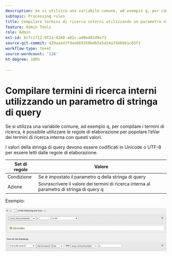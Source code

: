 ```yaml
---
description: Se si utilizza una variabile comune, ad esempio q, per compilare i termini di ricerca, è possibile utilizzare le regole di elaborazione per popolare l’eVar dei termini di ricerca interna con questi valori.
subtopic: Processing rules
title: Compilare termini di ricerca interni utilizzando un parametro di stringa di query
feature: Admin Tools
role: Admin
exl-id: bc7cc712-0f2a-4260-a82c-ad0e48149e73
source-git-commit: 429aaa43fdae669350bdb5a5a54a7d4b9b1c65f2
workflow-type: tm+mt
source-wordcount: '116'
ht-degree: 100%

---
```


# Compilare termini di ricerca interni utilizzando un parametro di stringa di query

Se si utilizza una variabile comune, ad esempio q, per compilare i termini di ricerca, è possibile utilizzare le regole di elaborazione per popolare l’eVar dei termini di ricerca interna con questi valori.

I valori della stringa di query devono essere codificati in Unicode o UTF-8 per essere letti dalle regole di elaborazione.

| Set di regole | Valore |
|---|---|
| Condizione | Se è impostato il parametro q della stringa di query |
| Azione | Sovrascrivere il valore dei termini di ricerca interna al parametro di stringa di query q |

Esempio:

![](assets/populate-internal-search-terms.png)
